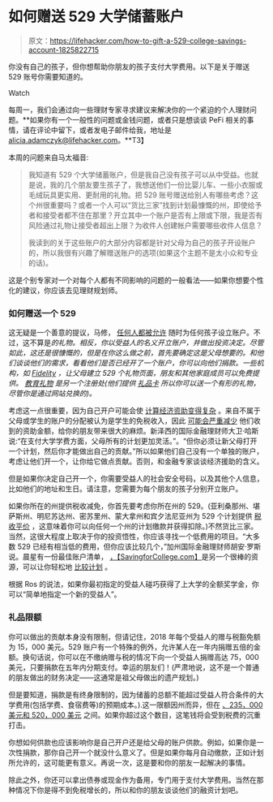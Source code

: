 # 如何赠送 529 大学储蓄账户

> 原文：<https://lifehacker.com/how-to-gift-a-529-college-savings-account-1825822715>

你没有自己的孩子，但你想帮助你朋友的孩子支付大学费用。以下是关于赠送 529 账号你需要知道的。

Watch

每周一，我们会通过向一些理财专家寻求建议来解决你的一个紧迫的个人理财问题。**如果你有一个一般性的问题或金钱问题，或者只是想谈谈 PeFi 相关的事情，请在评论中留下，或者发电子邮件给我，地址是 alicia.adamczyk@lifehacker.com。**T3】

本周的问题来自马太福音:

> 我知道有 529 个大学储蓄账户，但是我自己没有孩子可以从中受益。也就是说，我的几个朋友要生孩子了，我想送他们一份比婴儿车、一些小衣服或毛绒玩具更实用、更耐用的礼物。把 529 账号赠送给别人有哪些考虑？这个州很重要吗？或者一个人可以“货比三家”找到计划最慷慨的州，即使给予者和接受者都不住在那里？开立其中一个账户是否有上限或下限，我是否有风险通过礼物让接受者超出上限？为收件人创建帐户需要哪些收件人信息？
> 
> 我读到的关于这些账户的大部分内容都是针对父母为自己的孩子开设账户的，所以我很有兴趣了解赠送账户的选项(如果这个主题不是太小众和专业的话)。

这是个别专家对一个对每个人都有不同影响的问题的一般看法——如果你想要个性化的建议，你应该去见理财规划师。

### 如何赠送一个 529

这无疑是一个善意的提议，马修， [任何人都被允许](https://www.irs.gov/newsroom/529-plans-questions-and-answers) 随时为任何孩子设立账户。不过，这不算是*的礼物。相反，你以受益人的名义开立账户，并做出投资决定。尽管如此，这还是很慷慨的，但是在你这么做之前，首先要确定这是父母想要的。和他们谈谈他们的需求，看看他们是否已经开了一个账户，你可以向他们捐款。一些机构，如 [Fidelity](https://www.fidelity.com/529-plans/college-gifting) ，让父母建立 529 个礼物页面，朋友和其他家庭成员可以免费提供。 [教育礼物](https://www.thegiftofeducation.com/how-it-works-gift-registry-for-529-plans-and-education-savings-accounts) 是另一个注册处(他们提供 [礼品卡](https://www.giftofcollege.com/purchase-gift-card/az) 所以你可以送一个有形的礼物，尽管你是通过网站兑换的)。*

考虑这一点很重要，因为自己开户可能会使 [计算经济资助变得复杂](https://www.reuters.com/article/us-column-feldman-529/dont-let-that-529-college-plan-hurt-your-financial-aid-idUSBRE93S0LZ20130429) 。来自不属于父母或学生的账户的分配被认为是学生的免税收入，因此 [可能会严重减少](https://www.fidelity.com/viewpoints/abcs-of-college-savings-plans) 他们收到的资助金额，给你的朋友带来很大的麻烦。新泽西的国际金融理财师大卫·哈斯说:“在支付大学学费方面，父母所有的计划更加灵活。”。“但你必须让新父母打开一个计划，然后你才能做出自己的贡献。”所以如果他们自己没有一个单独的账户，考虑让他们开一个，让你给它做点贡献。否则，和金融专家谈谈经济援助的含义。

但是如果你决定自己开一个，你需要受益人的社会安全号码，以及其他个人信息，比如他们的地址和生日。请注意，您需要为每个朋友的孩子分别开立账户。

如果你所在的州提供税收减免，你首先要考虑你所在州的 529。(亚利桑那州、堪萨斯州、明尼苏达州、密苏里州、蒙大拿州和宾夕法尼亚州为 529 个计划提供 [税收平价](https://www.kiplinger.com/article/college/T002-C032-S014-debunking-the-myths-of-529-college-plans.html) ，这意味着你可以向任何一个州的计划缴款并获得扣除。)不然货比三家。当然，这很大程度上取决于你的投资悟性，你应该寻找一个低费用的项目。“大多数 529 已经有相当低的费用，但你应该比较几个，”加州国际金融理财师胡安·罗斯说。晨星有一份最佳账户清单， [，【SavingforCollege.com】](http://www.savingforcollege.com/)是另一个很棒的资源，可以让你轻松地 [比较计划](https://www.savingforcollege.com/compare_529_plans/index.php?plan_question_ids%5B%5D=308&plan_question_ids%5B%5D=387&mode=Compare&plan_type_id=&page=compare_plan_questions) 。

根据 Ros 的说法，如果你最初指定的受益人碰巧获得了上大学的全额奖学金，你可以“简单地指定一个新的受益人”。

### 礼品限额

你可以做出的贡献本身没有限制，但请记住，2018 年每个受益人的赠与税豁免额为 15，000 美元。529 账户有一个特殊的例外，允许某人在一年内捐赠五倍的金额。换句话说，你可以在不缴纳赠与税的情况下向一个受益人捐赠高达 75，000 美元，只要捐款在五年内分期支付。幸运的朋友们！(严肃地说，这不是一个普通的朋友做出的财务决定——这通常是祖父母做出的遗产规划。)

但是要知道，捐款是有终身限制的，因为储蓄的总额不能超过受益人符合条件的大学费用(包括学费、食宿费等)的预期成本。).这一限额因州而异，但在 [、235，000 美元和 520，000 美元](https://www.savingforcollege.com/compare_529_plans/index.php?plan_question_ids%5B%5D=308&plan_question_ids%5B%5D=387&mode=Compare&plan_type_id=&page=compare_plan_questions) 之间。如果你超过这个数目，这笔钱将会受到税费的沉重打击。

你想如何供款也应该影响你是自己开户还是给父母的账户供款。例如，如果你是一次性捐款，那你自己开一个就没什么意义了。但是如果你每月自动缴款，正如计划所允许的，这可能更有意义。再说一次，这是要和你的朋友一起解决的事情。

除此之外，你还可以拿出债券或现金作为备用，专门用于支付大学费用。当然在那种情况下你是得不到免税增长的，所以和你的朋友谈谈他们的融资计划吧。